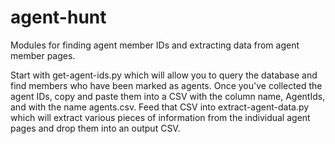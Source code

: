 # agent-hunt
Modules for finding agent member IDs and extracting data from agent member pages. 

Start with get-agent-ids.py which will allow you to query the database and find members who have been marked as agents. Once you've collected the agent IDs, copy and paste them into a CSV with the column name, AgentIds, and with the name agents.csv. Feed that CSV into extract-agent-data.py which will extract various pieces of information from the individual agent pages and drop them into an output CSV.
